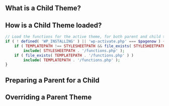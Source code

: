 ## What is a Child Theme?

## How is a Child Theme loaded?

```php
// Load the functions for the active theme, for both parent and child theme if applicable.
if ( ! defined( 'WP_INSTALLING' ) || 'wp-activate.php' === $pagenow ) {
	if ( TEMPLATEPATH !== STYLESHEETPATH && file_exists( STYLESHEETPATH . '/functions.php' ) )
		include( STYLESHEETPATH . '/functions.php' );
	if ( file_exists( TEMPLATEPATH . '/functions.php' ) )
		include( TEMPLATEPATH . '/functions.php' );
}
```

## Preparing a Parent for a Child

## Overriding a Parent Theme